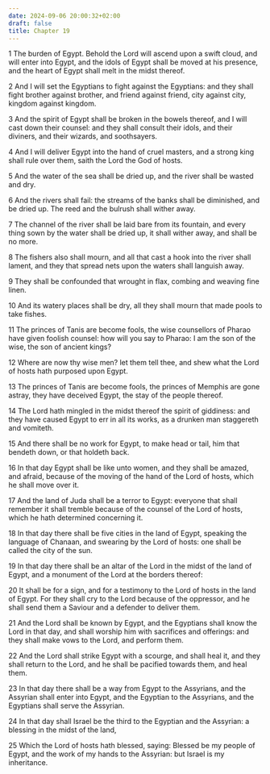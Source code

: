 ```yaml
---
date: 2024-09-06 20:00:32+02:00
draft: false
title: Chapter 19
---
```




1 The burden of Egypt. Behold the Lord will ascend upon a swift cloud, and will enter into Egypt, and the idols of Egypt shall be moved at his presence, and the heart of Egypt shall melt in the midst thereof.

2 And I will set the Egyptians to fight against the Egyptians: and they shall fight brother against brother, and friend against friend, city against city, kingdom against kingdom.

3 And the spirit of Egypt shall be broken in the bowels thereof, and I will cast down their counsel: and they shall consult their idols, and their diviners, and their wizards, and soothsayers.

4 And I will deliver Egypt into the hand of cruel masters, and a strong king shall rule over them, saith the Lord the God of hosts.

5 And the water of the sea shall be dried up, and the river shall be wasted and dry.

6 And the rivers shall fail: the streams of the banks shall be diminished, and be dried up. The reed and the bulrush shall wither away.

7 The channel of the river shall be laid bare from its fountain, and every thing sown by the water shall be dried up, it shall wither away, and shall be no more.

8 The fishers also shall mourn, and all that cast a hook into the river shall lament, and they that spread nets upon the waters shall languish away.

9 They shall be confounded that wrought in flax, combing and weaving fine linen.

10 And its watery places shall be dry, all they shall mourn that made pools to take fishes.

11 The princes of Tanis are become fools, the wise counsellors of Pharao have given foolish counsel: how will you say to Pharao: I am the son of the wise, the son of ancient kings?

12 Where are now thy wise men? let them tell thee, and shew what the Lord of hosts hath purposed upon Egypt.

13 The princes of Tanis are become fools, the princes of Memphis are gone astray, they have deceived Egypt, the stay of the people thereof.

14 The Lord hath mingled in the midst thereof the spirit of giddiness: and they have caused Egypt to err in all its works, as a drunken man staggereth and vomiteth.

15 And there shall be no work for Egypt, to make head or tail, him that bendeth down, or that holdeth back.

16 In that day Egypt shall be like unto women, and they shall be amazed, and afraid, because of the moving of the hand of the Lord of hosts, which he shall move over it.

17 And the land of Juda shall be a terror to Egypt: everyone that shall remember it shall tremble because of the counsel of the Lord of hosts, which he hath determined concerning it.

18 In that day there shall be five cities in the land of Egypt, speaking the language of Chanaan, and swearing by the Lord of hosts: one shall be called the city of the sun.

19 In that day there shall be an altar of the Lord in the midst of the land of Egypt, and a monument of the Lord at the borders thereof:

20 It shall be for a sign, and for a testimony to the Lord of hosts in the land of Egypt. For they shall cry to the Lord because of the oppressor, and he shall send them a Saviour and a defender to deliver them.

21 And the Lord shall be known by Egypt, and the Egyptians shall know the Lord in that day, and shall worship him with sacrifices and offerings: and they shall make vows to the Lord, and perform them.

22 And the Lord shall strike Egypt with a scourge, and shall heal it, and they shall return to the Lord, and he shall be pacified towards them, and heal them.

23 In that day there shall be a way from Egypt to the Assyrians, and the Assyrian shall enter into Egypt, and the Egyptian to the Assyrians, and the Egyptians shall serve the Assyrian.

24 In that day shall Israel be the third to the Egyptian and the Assyrian: a blessing in the midst of the land,

25 Which the Lord of hosts hath blessed, saying: Blessed be my people of Egypt, and the work of my hands to the Assyrian: but Israel is my inheritance.


